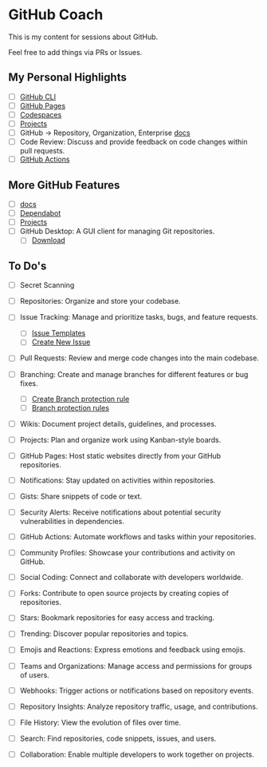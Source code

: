 # GitHub Coach

This is my content for sessions about GitHub.

Feel free to add things via PRs or Issues.

## My Personal Highlights

- [ ] [GitHub CLI](docs/gh-cli.md)
- [ ] [GitHub Pages](docs/github-pages.md)
- [ ] [Codespaces](docs/codespaces.md)
- [ ] [Projects](docs/projects.md)
- [ ] GitHub -> Repository, Organization, Enterprise [docs](https://docs.github.com/en/get-started/learning-about-github/types-of-github-accounts)
- [ ] Code Review: Discuss and provide feedback on code changes within pull requests.
- [ ] [GitHub Actions](docs/github-actions.md)

## More GitHub Features

- [ ] [docs](https://docs.github.com/en)
- [ ] [Dependabot](https://github.com/oliverscheer/github-coach/settings/security_analysis)
- [ ] [Projects](https://github.com/oliverscheer/github-coach/projects?query=is%3Aopen)
- [ ] GitHub Desktop: A GUI client for managing Git repositories.
  - [ ] [Download](https://desktop.github.com/)

## To Do's

- [ ] Secret Scanning
- [ ] Repositories: Organize and store your codebase.
- [ ] Issue Tracking: Manage and prioritize tasks, bugs, and feature requests.
  - [ ] [Issue Templates](https://github.com/oliverscheer/github-coach/issues/templates/edit)
  - [ ] [Create New Issue](https://github.com/oliverscheer/github-coach/issues/new/choose)
- [ ] Pull Requests: Review and merge code changes into the main codebase.
- [ ] Branching: Create and manage branches for different features or bug fixes.
  - [ ] [Create Branch protection rule](https://github.com/oliverscheer/github-coach/settings/branch_protection_rules/new)
  - [ ] [Branch protection rules](https://github.com/oliverscheer/github-coach/settings/branches)
- [ ] Wikis: Document project details, guidelines, and processes.
- [ ] Projects: Plan and organize work using Kanban-style boards.
- [ ] GitHub Pages: Host static websites directly from your GitHub repositories.
- [ ] Notifications: Stay updated on activities within repositories.
- [ ] Gists: Share snippets of code or text.
- [ ] Security Alerts: Receive notifications about potential security vulnerabilities in dependencies.
- [ ] GitHub Actions: Automate workflows and tasks within your repositories.
- [ ] Community Profiles: Showcase your contributions and activity on GitHub.
- [ ] Social Coding: Connect and collaborate with developers worldwide.
- [ ] Forks: Contribute to open source projects by creating copies of repositories.
- [ ] Stars: Bookmark repositories for easy access and tracking.
- [ ] Trending: Discover popular repositories and topics.
- [ ] Emojis and Reactions: Express emotions and feedback using emojis.
- [ ] Teams and Organizations: Manage access and permissions for groups of users.
- [ ] Webhooks: Trigger actions or notifications based on repository events.
- [ ] Repository Insights: Analyze repository traffic, usage, and contributions.
- [ ] File History: View the evolution of files over time.
- [ ] Search: Find repositories, code snippets, issues, and users.
- [ ] Collaboration: Enable multiple developers to work together on projects.

